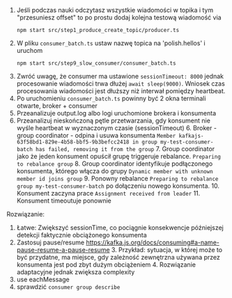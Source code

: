 1. Jeśli podczas nauki odczytasz wszystkie wiadomości w topika i tym "przesuniesz offset" to po prostu dodaj kolejna testową wiadomość via
   ```shell
   npm start src/step1_produce_create_topic/producer.ts
   ```
2. W pliku `consumer_batch.ts` ustaw nazwę topica na 'polish.hellos' i uruchom
   ```shell
   npm start src/step9_slow_consumer/consumer_batch.ts
   ```
3. Zwróć uwagę, że consumer ma ustawione `sessionTimeout: 8000` jednak procesowanie wiadomości trwa dłużej
   `await sleep(9000)`. Wniosek czas procesowania wiadomości jest dłuższy niż interwał pomiędzy heartbeat.
4. Po uruchomieniu `consumer_batch.ts` powinny być 2 okna terminali otwarte, broker + consumer
5. Przeanalizuje output.log albo logi uruchomione brokera i konsumenta
5. Przeanalizuj nieskończoną pętle przetwarzania, gdy konsument nie wyśle heartbeat w wyznaczonym czasie (sessionTimeout)
   6. Broker - group coordinator - odpina i usuwa konsumenta `Member kafkajs-63f58bd1-829e-4b58-bbf5-9b3befcc2418 in group my-test-consumer-batch has failed, removing it from the group`
   7. Group coordinator jako że jeden konsument opuścił grupę triggeruje rebalance. `Preparing to rebalance group`
   8. Group coordinator identyfikuje podłączonego konsumenta, którego włącza do grupy `Dynamic member with unknown member id joins group`
   9. Ponowny rebalance `Preparing to rebalance group my-test-consumer-batch` po dołączeniu nowego konsumenta.
   10. Konsument zaczyna prace `Assignment received from leader`
   11. Konsument timeoutuje ponownie

Rozwiązanie:
1. Łatwe: Zwiększyć sessionTime, co pociągnie konsekwencje późniejszej detekcji faktycznie obciążonego konsumenta
2. Zastosuj pause/resume https://kafka.js.org/docs/consuming#a-name-pause-resume-a-pause-resume
   3. Przykład: sytuacja, w której może to być przydatne, ma miejsce, gdy zależność zewnętrzna używana przez konsumenta jest pod zbyt dużym obciążeniem
   4. Rozwiązanie adaptacyjne jednak zwiększa complexity
5. use eachMessage
6. sprawdzić `consumer group describe`
